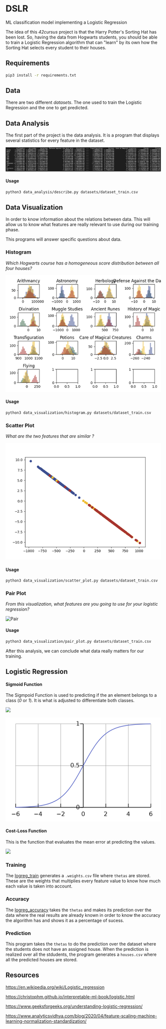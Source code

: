 # DSLR
ML classification model implementing a Logistic Regression

The idea of this *42cursus* project is that the Harry Potter's Sorting Hat has been lost. So, having the data from Hogwarts students, you should be able to train a Logistic Regression algorithm that can "learn" by its own how the Sorting Hat selects every student to their houses. 

## Requirements

```bash
pip3 install -r requirements.txt
```

## Data

There are two different *datasets*. The one used to train the Logistic Regression and the one to get predicted.

## Data Analysis

The first part of the project is the data analysis. It is a program that displays several statistics for every feature in the dataset.

![Describe](assets/describe.png)

#### Usage

```bash
python3 data_analysis/describe.py datasets/dataset_train.csv
```


## Data Visualization

In order to know information about the relations between data. This will allow us to know what features are really relevant to use during our training phase.

This programs will answer specific questions about data.

### Histogram

*Which Hogwarts course has a homogeneous score distribution between all four houses?*

![Histogram](assets/histogram.png)

#### Usage

```bash
python3 data_visualization/histogram.py datasets/dataset_train.csv
```

### Scatter Plot

*What are the two features that are similar ?*

![Scatter](assets/scatter.png)

#### Usage

```bash
python3 data_visualization/scatter_plot.py datasets/dataset_train.csv
```

### Pair Plot

*From this visualization, what features are you going to use for your logistic regression?*

![Pair](assets/pair.png)

#### Usage

```bash
python3 data_visualization/pair_plot.py datasets/dataset_train.csv
```

After this analysis, we can conclude what data really matters for our training.

## Logistic Regression

#### Sigmoid Function

The Sigmpoid Function is used to predicting if the an element belongs to a class (*0* or *1*). It is what is adjusted to differentiate both classes.

![](https://latex.codecogs.com/svg.image?\sigma(x)=\frac{1}{1&plus;e^{-\theta\cdot&space;x'}})

![Sigmoid](assets/sigmoid.png)

#### Cost-Loss Function

This is the function that evaluates the mean error at predicting the values. 

![](https://latex.codecogs.com/svg.image?J(\theta)=-\frac{1}{m}\sum_{i=0}^{m}y^{i}log(h_{\theta}(x^{i}))&plus;(1-y^{i})log(h_{\theta}(x^{i})))

### Training

The [logreg_train](./logistic_regression/logreg_train.py) generates a `.weights.csv` file where `thetas` are stored. These are the weights that multiplies every feature value to know how much each value is taken into account.

### Accuracy

The [logreg_accuracy](./logistic_regression/logreg_accuracy.py) takes the `thetas` and makes its prediction over the data where the real results are already known in order to know the accuracy the algorithm has and shows it as a percentage of sucess.

### Prediction

This program takes the `thetas` to do the prediction over the dataset where the students does not have an assigned house. When the prediction is realized over all the stdudents, the program generates a `houses.csv` where all the predicted houses are stored.

## Resources

https://en.wikipedia.org/wiki/Logistic_regression

https://christophm.github.io/interpretable-ml-book/logistic.html

https://www.geeksforgeeks.org/understanding-logistic-regression/

https://www.analyticsvidhya.com/blog/2020/04/feature-scaling-machine-learning-normalization-standardization/

